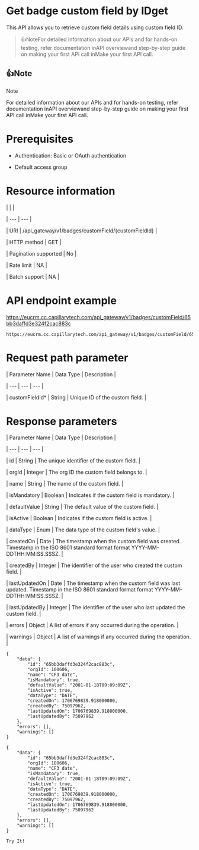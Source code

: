# Get badge custom field by IDget

This API allows you to retrieve custom field details using custom field ID.

> 👍NoteFor detailed information about our APIs and for hands-on testing, refer documentation inAPI overviewand  step-by-step guide on making your first API call inMake your first API call.

## 👍Note

Note

For detailed information about our APIs and for hands-on testing, refer documentation inAPI overviewand  step-by-step guide on making your first API call inMake your first API call.

# Prerequisites

- Authentication: Basic or OAuth authentication

- Default access group

# Resource information

|  |  |

| --- | --- |

| URI | /api_gateway/v1/badges/customField/{customFieldId} |

| HTTP method | GET |

| Pagination supported | No |

| Rate limit | NA |

| Batch support | NA |



# API endpoint example

https://eucrm.cc.capillarytech.com/api_gateway/v1/badges/customField/65bb3daffd3e324f2cac883c

```
https://eucrm.cc.capillarytech.com/api_gateway/v1/badges/customField/65bb3daffd3e324f2cac883c
```

# Request path parameter

| Parameter Name | Data Type | Description |

| --- | --- | --- |

| customFieldId* | String | Unique ID of the custom field. |



# Response parameters

| Parameter Name | Data Type | Description |

| --- | --- | --- |

| id | String | The unique identifier of the custom field. |

| orgId | Integer | The org ID the custom field belongs to. |

| name | String | The name of the custom field. |

| isMandatory | Boolean | Indicates if the custom field is mandatory. |

| defaultValue | String | The default value of the custom field. |

| isActive | Boolean | Indicates if the custom field is active. |

| dataType | Enum | The data type of the custom field's value. |

| createdOn | Date | The timestamp when the custom field was created. Timestamp in the ISO 8601 standard format format YYYY-MM-DDTHH:MM:SS.SSSZ. |

| createdBy | Integer | The identifier of the user who created the custom field. |

| lastUpdatedOn | Date | The timestamp when the custom field was last updated. Timestamp in the ISO 8601 standard format format YYYY-MM-DDTHH:MM:SS.SSSZ. |

| lastUpdatedBy | Integer | The identifier of the user who last updated the custom field. |

| errors | Object | A list of errors if any occurred during the operation. |

| warnings | Object | A list of warnings if any occurred during the operation. |



```
{
    "data": {
        "id": "65bb3daffd3e324f2cac883c",
        "orgId": 100606,
        "name": "CF3 date",
        "isMandatory": true,
        "defaultValue": "2001-01-18T09:09:09Z",
        "isActive": true,
        "dataType": "DATE",
        "createdOn": 1706769839.918000000,
        "createdBy": 75097962,
        "lastUpdatedOn": 1706769839.918000000,
        "lastUpdatedBy": 75097962
    },
    "errors": [],
    "warnings": []
}
```

```
{
    "data": {
        "id": "65bb3daffd3e324f2cac883c",
        "orgId": 100606,
        "name": "CF3 date",
        "isMandatory": true,
        "defaultValue": "2001-01-18T09:09:09Z",
        "isActive": true,
        "dataType": "DATE",
        "createdOn": 1706769839.918000000,
        "createdBy": 75097962,
        "lastUpdatedOn": 1706769839.918000000,
        "lastUpdatedBy": 75097962
    },
    "errors": [],
    "warnings": []
}
```

`Try It!`